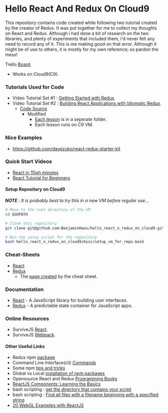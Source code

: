 # Hello React And Redux On Cloud9

This repository contains code created while following two tutorial created by the creator of Redux. It was put together for me to collect my thoughts on React and Redux. Although i had done a bit of research on the two libraries, and plenty of experiments that included them, i'd never felt any need to record any of it. This is me making good on that error. Although it might be of use to others, it is mostly for my own reference; so pardon the mess!

Trello <a href="https://trello.com/b/Q43SA5c3" target="_blank">Board</a>.

* Works on Cloud9(C9).

### Tutorials Used for Code

* Video Tutorial Set #1 : [Getting Started with Redux](https://egghead.io/courses/getting-started-with-redux).
* Video Tutorial Set #2 : [Building React Applications with Idiomatic Redux](https://egghead.io/courses/building-react-applications-with-idiomatic-redux).
    * [Code Source](https://github.com/gaearon/todos)
        * Modified
            * [Each lesson](https://github.com/BenjaminHaos/hello_react_n_redux_on_cloud9/tree/master/tutorial_2) is in a seperate folder.
            * Each lesson runs on C9 VM.

### Nice Examples

* https://github.com/davezuko/react-redux-starter-kit

### Quick Start Videos

* [React in 15ish minutes](https://www.youtube.com/watch?v=PGUMRVowdv8)
* [React Tutorial for Beginners](https://www.youtube.com/watch?v=ZnRFerIP8aA)

#### Setup Repository on Cloud9

***NOTE*** : *It is probably best to try this in a new VM before regular use...*

```bash
# Move to the root directory of the VM
cd $GOPATH 

# Clone this repository
git clone git@github.com:BenjaminHaos/hello_react_n_redux_on_cloud9.git

# Run the setup script for the repository
bash hello_react_n_redux_on_cloud9/misc/setup_vm_for_repo.bash
```

### Cheat-Sheets

* [React](https://benjaminhaos.github.io/hello_react_n_redux_on_cloud9/documents/egghead-react-cheat-sheet-0-14-7.pdf)
* [Redux](https://benjaminhaos.github.io/hello_react_n_redux_on_cloud9/documents/redux_cheat_sheet/egghead-redux-cheat-sheet-3-2-1.pdf)
    * The [page created](https://benjaminhaos.github.io/hello_react_n_redux_on_cloud9/documents/redux_cheat_sheet/build/index.html) by the cheat sheet.

### Documentation

* [React](https://facebook.github.io/react/) - A JavaScript library for building user interfaces.
* [Redux](http://redux.js.org/) - A predictable state container for JavaScript apps.

### Online Resources

* SurviveJS [React](https://survivejs.com/react/).
* SurviveJS [Webpack](https://survivejs.com/webpack/).


#### Other Useful Links

* Redux npm [package](https://www.npmjs.com/package/redux)
* Command Line Interface(cli) [Commands](https://docs.npmjs.com/cli/npm)
* Some npm [tips and tricks](https://nodesource.com/blog/eleven-npm-tricks-that-will-knock-your-wombat-socks-off/)
* Global vs Local [installation of npm packages](https://nodejs.org/en/blog/npm/npm-1-0-global-vs-local-installation/)
* Opensource React and Redux [Programming Books](https://github.com/vhf/free-programming-books/blob/master/javascript-frameworks-resources.md#redux)
* [ReactJS Components: Learning the Basics](https://scotch.io/tutorials/reactjs-components-learning-the-basics)
* bash scripting : [get the directory that contains your script](http://www.ostricher.com/2014/10/the-right-way-to-get-the-directory-of-a-bash-script/)
* bash scripting : [Find all files with a filename beginning with a specified string](http://stackoverflow.com/questions/4034896/find-all-files-with-a-filename-beginning-with-a-specified-string-which-may-match)
* [20 WebGL Examples with ReactJS](https://react.rocks/tag/WebGL)

